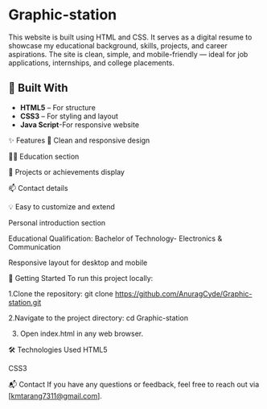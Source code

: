 # Graphic-station

This website is built using HTML and CSS. It serves as a digital resume to showcase my educational background, skills, projects, and career aspirations. The site is clean, simple, and mobile-friendly — ideal for job applications, internships, and college placements.

## 🧰 Built With

- **HTML5** – For structure
- **CSS3** – For styling and layout
- **Java Script**-For responsive website


✨ Features
📌 Clean and responsive design

👨‍🎓 Education section

💼 Projects or achievements display

📫 Contact details

💡 Easy to customize and extend

Personal introduction section

Educational Qualification:
Bachelor of Technology- Electronics & Communication 


Responsive layout for desktop and mobile

🚀 Getting Started
To run this project locally:

1.Clone the repository:
git clone https://github.com/AnuragCyde/Graphic-station.git

2.Navigate to the project directory:
cd Graphic-station

3. Open index.html in any web browser.



🛠️ Technologies Used
HTML5

CSS3


📬 Contact
If you have any questions or feedback, feel free to reach out via [kmtarang7311@gmail.com].











